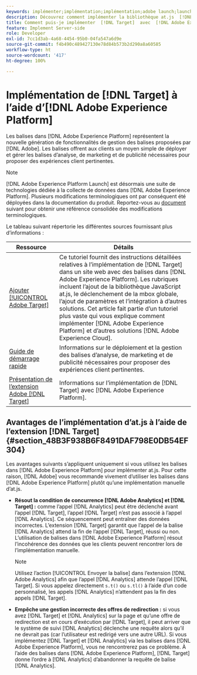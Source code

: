 ```yaml
---
keywords: implémenter;implémentation;implémentation;adobe launch;launch;concurrence;rediriger;experience platform launch;platform launch;balises;adobe platform
description: Découvrez comment implémenter la bibliothèque at.js  [!DNL Adobe Target]  avec  [!DNL Adobe Experience Platform], the preferred method to implement [!DNL Target].
title: Comment puis-je implémenter  [!DNL Target]  avec  [!DNL Adobe Experience Platform] ?
feature: Implement Server-side
role: Developer
exl-id: 7cc1d3ab-4a68-4454-95b0-04fa547a6d9e
source-git-commit: f4b490c489427130e78d84b573b2d290a8a60585
workflow-type: ht
source-wordcount: '417'
ht-degree: 100%

---
```


# Implémentation de [!DNL Target] à l’aide d’[!DNL Adobe Experience Platform]

Les balises dans [!DNL Adobe Experience Platform] représentent la nouvelle génération de fonctionnalités de gestion des balises proposées par [!DNL Adobe]. Les balises offrent aux clients un moyen simple de déployer et gérer les balises d’analyse, de marketing et de publicité nécessaires pour proposer des expériences client pertinentes.

>[!NOTE]
>
>[!DNL Adobe Experience Platform Launch] est désormais une suite de technologies dédiée à la collecte de données dans [!DNL Adobe Experience Platform]. Plusieurs modifications terminologiques ont par conséquent été déployées dans la documentation du produit. Reportez-vous au [document](https://experienceleague.adobe.com/docs/experience-platform/tags/term-updates.html?lang=fr) suivant pour obtenir une référence consolidée des modifications terminologiques.

Le tableau suivant répertorie les différentes sources fournissant plus d’informations :

| Ressource | Détails |
|--- |--- |
| [Ajouter [!UICONTROL Adobe Target] ](https://experienceleague.adobe.com/docs/launch-learn/implementing-in-websites-with-launch/implement-solutions/target.html?lang=fr#implement-solutions) | Ce tutoriel fournit des instructions détaillées relatives à l’implémentation de [!DNL Target] dans un site web avec des balises dans [!DNL Adobe Experience Platform]. Les rubriques incluent l’ajout de la bibliothèque JavaScript at.js, le déclenchement de la mbox globale, l’ajout de paramètres et l’intégration à d’autres solutions. Cet article fait partie d’un tutoriel plus vaste qui vous explique comment implémenter [!DNL Adobe Experience Platform] et d’autres solutions [!DNL Adobe Experience Cloud]. |
| [Guide de démarrage rapide](https://experienceleague.adobe.com/docs/experience-platform/tags/get-started/quick-start.html?lang=fr) | Informations sur le déploiement et la gestion des balises d’analyse, de marketing et de publicité nécessaires pour proposer des expériences client pertinentes. |
| [Présentation de l’extension Adobe  [!DNL Target] ](https://experienceleague.adobe.com/docs/experience-platform/tags/extensions/adobe/target/overview.html?lang=fr) | Informations sur l’implémentation de [!DNL Target] avec [!DNL Adobe Experience Platform]. |

## Avantages de l’implémentation d’at.js à l’aide de l’extension [!DNL Target] {#section_48B3F938B6F8491DAF798E0DB54EF304}

Les avantages suivants s’appliquent uniquement si vous utilisez les balises dans [!DNL Adobe Experience Platform] pour implémenter at.js. Pour cette raison, [!DNL Adobe] vous recommande vivement d’utiliser les balises dans [!DNL Adobe Experience Platform] plutôt qu’une implémentation manuelle d’at.js.

* **Résout la condition de concurrence [!DNL Adobe Analytics] et [!DNL Target] :** comme l’appel [!DNL Analytics] peut être déclenché avant l’appel [!DNL Target], l’appel [!DNL Target] n’est pas associé à l’appel [!DNL Analytics]. Ce séquencement peut entraîner des données incorrectes. L’extension [!DNL Target] garantit que l’appel de la balise [!DNL Analytics] attend la fin de l’appel [!DNL Target], réussi ou non. L’utilisation de balises dans [!DNL Adobe Experience Platform] résout l’incohérence des données que les clients peuvent rencontrer lors de l’implémentation manuelle.

   >[!NOTE]
   >
   >Utilisez l’action [!UICONTROL Envoyer la balise] dans l’extension [!DNL Adobe Analytics] afin que l’appel [!DNL Analytics] attende l’appel [!DNL Target]. Si vous appelez directement `s.t()` ou `s.tl()` à l’aide d’un code personnalisé, les appels [!DNL Analytics] n’attendent pas la fin des appels [!DNL Target].

* **Empêche une gestion incorrecte des offres de redirection :** si vous avez [!DNL Target] et [!DNL Analytics] sur la page et qu’une offre de redirection est en cours d’exécution par [!DNL Target], il peut arriver que le système de suivi [!DNL Analytics] déclenche une requête alors qu’il ne devrait pas (car l’utilisateur est redirigé vers une autre URL). Si vous implémentez [!DNL Target] et [!DNL Analytics] via les balises dans [!DNL Adobe Experience Platform], vous ne rencontrerez pas ce problème. À l’aide des balises dans [!DNL Adobe Experience Platform], [!DNL Target] donne l’ordre à [!DNL Analytics] d’abandonner la requête de balise [!DNL Analytics].
